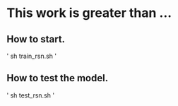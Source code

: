 # This work is greater than ...

## How to start.

'
sh train_rsn.sh 
'

## How to test the model.

'
sh test_rsn.sh
'

